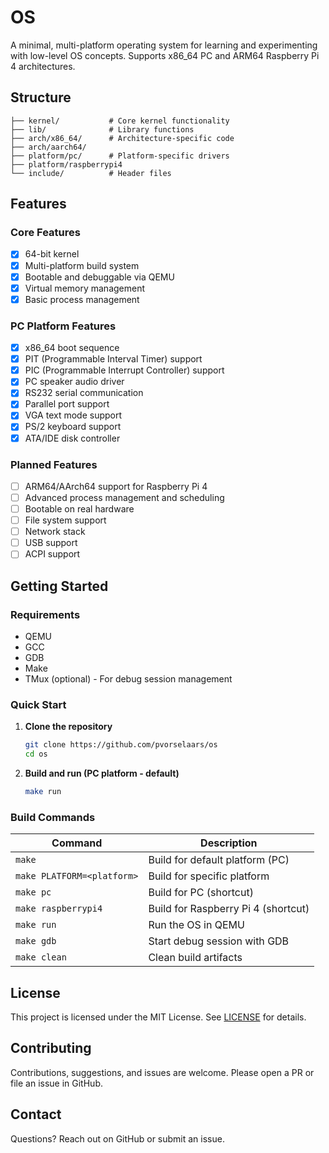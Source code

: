 # OS

A minimal, multi-platform operating system for learning and experimenting with low-level OS concepts. Supports x86_64 PC and ARM64 Raspberry Pi 4 architectures.

## Structure

```
├── kernel/           # Core kernel functionality
├── lib/              # Library functions
├── arch/x86_64/      # Architecture-specific code
├── arch/aarch64/
├── platform/pc/      # Platform-specific drivers
├── platform/raspberrypi4
└── include/          # Header files
```


## Features

### Core Features
- [x] 64-bit kernel
- [x] Multi-platform build system
- [x] Bootable and debuggable via QEMU
- [x] Virtual memory management
- [x] Basic process management

### PC Platform Features
- [x] x86_64 boot sequence
- [x] PIT (Programmable Interval Timer) support
- [x] PIC (Programmable Interrupt Controller) support
- [x] PC speaker audio driver
- [x] RS232 serial communication
- [x] Parallel port support
- [x] VGA text mode support
- [x] PS/2 keyboard support
- [x] ATA/IDE disk controller

### Planned Features
- [ ] ARM64/AArch64 support for Raspberry Pi 4
- [ ] Advanced process management and scheduling
- [ ] Bootable on real hardware
- [ ] File system support
- [ ] Network stack
- [ ] USB support
- [ ] ACPI support

## Getting Started

### Requirements

* QEMU
* GCC
* GDB
* Make
* TMux (optional) - For debug session management

### Quick Start

1. **Clone the repository**
   ```bash
   git clone https://github.com/pvorselaars/os
   cd os
   ```


3. **Build and run (PC platform - default)**
   ```bash
   make run
   ```

### Build Commands

| Command | Description |
|---------|-------------|
| `make` | Build for default platform (PC) |
| `make PLATFORM=<platform>` | Build for specific platform |
| `make pc` | Build for PC (shortcut) |
| `make raspberrypi4` | Build for Raspberry Pi 4 (shortcut) |
| `make run` | Run the OS in QEMU |
| `make gdb` | Start debug session with GDB |
| `make clean` | Clean build artifacts |

## License

This project is licensed under the MIT License. See [LICENSE](./LICENSE) for details.

## Contributing

Contributions, suggestions, and issues are welcome. Please open a PR or file an issue in GitHub.

## Contact

Questions? Reach out on GitHub or submit an issue.